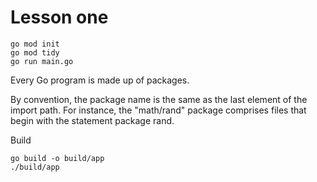 # Lesson one



```
go mod init
go mod tidy
go run main.go

```

 Every Go program is made up of packages. 

 By convention, the package name is the same as the last element of the import path. For instance, the "math/rand" package comprises files that begin with the statement package rand. 


 Build 

```
go build -o build/app
./build/app
```